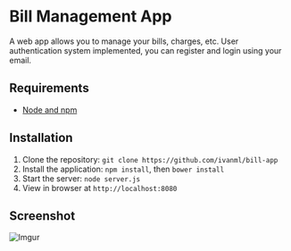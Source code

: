 # Bill Management App

A web app allows you to manage your bills, charges, etc. User authentication system implemented, you can register and login using your email.

## Requirements

- [Node and npm](http://nodejs.org)

## Installation

1. Clone the repository: `git clone https://github.com/ivanml/bill-app`
2. Install the application: `npm install`, then `bower install`
3. Start the server: `node server.js`
4. View in browser at `http://localhost:8080`

## Screenshot
![Imgur]()